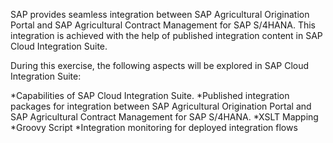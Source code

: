 SAP provides seamless integration between SAP Agricultural Origination Portal and SAP Agricultural Contract Management for SAP S/4HANA. This integration is achieved with the help of published integration content in SAP Cloud Integration Suite.

During this exercise, the following aspects will be explored in SAP Cloud Integration Suite:

*Capabilities of SAP Cloud Integration Suite.
*Published integration packages for integration between SAP Agricultural Origination Portal and SAP Agricultural Contract Management for SAP S/4HANA.
*XSLT Mapping
*Groovy Script
*Integration monitoring for deployed integration flows
